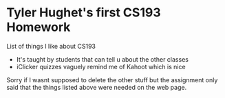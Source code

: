# Tyler Hughet's first CS193 Homework

List of things I like about CS193
- It's taught by students that can tell u about the other classes
- iClicker quizzes vaguely remind me of Kahoot which is nice

Sorry if I wasnt supposed to delete the other stuff but the assignment only said that the things listed above were needed on the web page.
